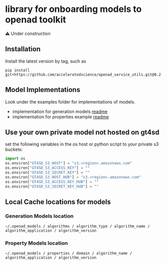 # library for onboarding models to openad toolkit
⚠️ Under construction

## Installation
Install the latest version by tag, such as
```shell
pip install git+https://github.com/acceleratedscience/openad_service_utils.git@0.2.5
```

## Model Implementations

Look under the examples folder for implementations of models.

- implementation for generation models [readme](examples/generation)
- implementation for properties example [readme](examples/properties)


## Use your own private model not hosted on gt4sd
set the following variables in the os host or python script to your private s3 buckets:

```python
import os
os.environ["GT4SD_S3_HOST"] = "s3.<region>.amazonaws.com"
os.environ["GT4SD_S3_ACCESS_KEY"] = ""
os.environ["GT4SD_S3_SECRET_KEY"] = ""
os.environ["GT4SD_S3_HOST_HUB"] = "s3.<region>.amazonaws.com"
os.environ["GT4SD_S3_ACCESS_KEY_HUB"] = ""
os.environ["GT4SD_S3_SECRET_KEY_HUB"] = ""
```

## Local Cache locations for models

### Generation Models location

`~/.openad_models / algorithms / algorithm_type / algorithm_name / algorithm_application / algorithm_version`

### Property Models location

`~/.openad_models / properties / domain / algorithm_name / algorithm_application / algorithm_version`
